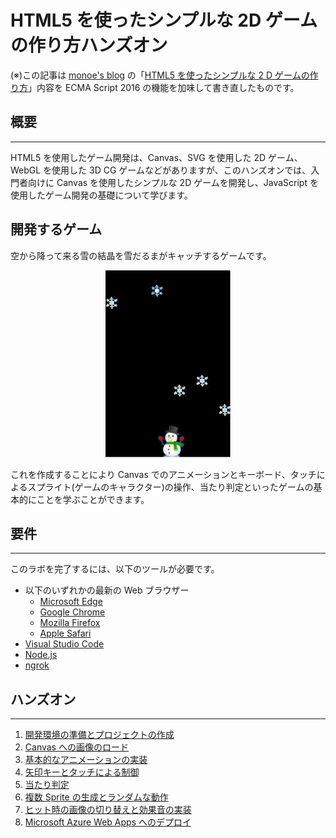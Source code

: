 # HTML5 を使ったシンプルな 2D ゲームの作り方ハンズオン
(※)この記事は [monoe's blog](https://blogs.msdn.microsoft.com/osamum/2015/) の「[HTML5 を使ったシンプルな 2 D ゲームの作り方](https://blogs.msdn.microsoft.com/osamum/2015/04/24/html5-2-d/)」内容を ECMA Script 2016 の機能を加味して書き直したものです。

## 概要
*** 
HTML5 を使用したゲーム開発は、Canvas、SVG を使用した 2D ゲーム、WebGL を使用した 3D CG ゲームなどがありますが、このハンズオンでは、入門者向けに Canvas を使用したシンプルな 2D ゲームを開発し、JavaScript を使用したゲーム開発の基礎について学びます。

## 開発するゲーム
空から降って来る雪の結晶を雪だるまがキャッチするゲームです。

<div style="width:100%;">
<div style="width:200px; margin:0 auto;">
<img src="images/screen_top.png" width="200px">
</div>
</div>

これを作成することにより Canvas でのアニメーションとキーボード、タッチによるスプライト(ゲームのキャラクター)の操作、当たり判定といったゲームの基本的にことを学ぶことができます。

## 要件
*** 
このラボを完了するには、以下のツールが必要です。　

* 以下のいずれかの最新の Web ブラウザー
  * [Microsoft Edge](https://www.microsoft.com/ja-jp/windows/microsoft-edge)
  * [Google Chrome](https://www.google.com/chrome/)
  * [Mozilla Firefox](https://www.mozilla.org/ja/firefox/new/)
  * [Apple Safari](https://www.apple.com/jp/safari/)
* [Visual Studio Code](https://code.visualstudio.com/)
* [Node.js](https://nodejs.org/ja/) 
* [ngrok](https://ngrok.com/download)

## ハンズオン
***
1.	[開発環境の準備とプロジェクトの作成](html5_game_HOL01.md)
2.	[Canvas への画像のロード](html5_game_HOL02.md)
3.	[基本的なアニメーションの実装](html5_game_HOL03.md)
4.	[矢印キーとタッチによる制御](html5_game_HOL04.md)
5.	[当たり判定](html5_game_HOL05.md)
6.	[複数 Sprite の生成とランダムな動作](html5_game_HOL06.md)
7.	[ヒット時の画像の切り替えと効果音の実装](html5_game_HOL07.md)
8.	[Microsoft Azure Web Apps へのデプロイ](html5_game_HOL08.md)

